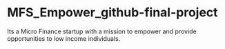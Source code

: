 # MFS_Empower_github-final-project
Its a Micro Finance startup with a mission to empower and provide opportunities to low income individuals.
